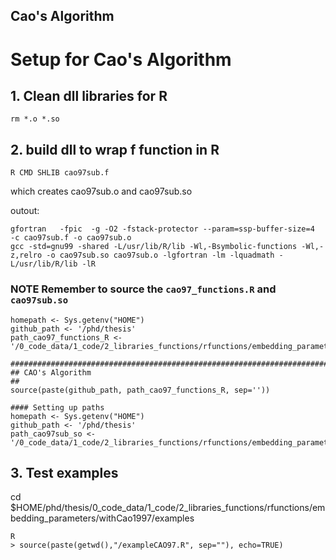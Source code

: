 Cao's Algorithm
---


# Setup for Cao's Algorithm

## 1. Clean dll libraries for R
```
rm *.o *.so
```

## 2. build dll to wrap f function in R
```
R CMD SHLIB cao97sub.f
```
which creates cao97sub.o and cao97sub.so

outout:
```
gfortran   -fpic  -g -O2 -fstack-protector --param=ssp-buffer-size=4  -c cao97sub.f -o cao97sub.o
gcc -std=gnu99 -shared -L/usr/lib/R/lib -Wl,-Bsymbolic-functions -Wl,-z,relro -o cao97sub.so cao97sub.o -lgfortran -lm -lquadmath -L/usr/lib/R/lib -lR
```



### **NOTE** Remember to source the `cao97_functions.R` and `cao97sub.so`


```
homepath <- Sys.getenv("HOME")
github_path <- '/phd/thesis'
path_cao97_functions_R <- '/0_code_data/1_code/2_libraries_functions/rfunctions/embedding_parameters/withCao1997/cao97_functions.R'

################################################################################
## CAO's Algorithm
##
source(paste(github_path, path_cao97_functions_R, sep=''))

```


```
#### Setting up paths
homepath <- Sys.getenv("HOME")
github_path <- '/phd/thesis'
path_cao97sub_so <- '/0_code_data/1_code/2_libraries_functions/rfunctions/embedding_parameters/withCao1997/cao97sub.so'
```



## 3. Test examples
cd $HOME/phd/thesis/0_code_data/1_code/2_libraries_functions/rfunctions/embedding_parameters/withCao1997/examples 
```
R
> source(paste(getwd(),"/exampleCAO97.R", sep=""), echo=TRUE)
```






